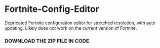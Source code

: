 # Fortnite-Config-Editor
Depricated Fortnite configuration editor for stretched resolution, with auto updating. Likely does not work on the current version of Fortnite.

### DOWNLOAD THE ZIP FILE IN CODE
